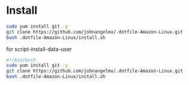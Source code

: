 # Install

```bash
sudo yum install git -y
git clone https://github.com/johnangelmx/.dotfile-Amazon-Linux.git
bash .dotfile-Amazon-Linux/install.sh
```

for script-install-data-user

```bash
#!/bin/bash
sudo yum install git -y
git clone https://github.com/johnangelmx/.dotfile-Amazon-Linux.git
bash .dotfile-Amazon-Linux/install.sh
```
